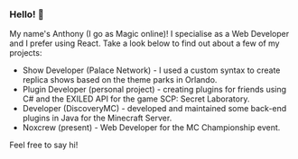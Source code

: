 ### Hello! 👋
My name's Anthony (I go as Magic online)! I specialise as a Web Developer and I prefer using React. Take a look below to find out about a few of my projects:
- Show Developer (Palace Network) - I used a custom syntax to create replica shows based on the theme parks in Orlando.
- Plugin Developer (personal project) - creating plugins for friends using C# and the EXILED API for the game SCP: Secret Laboratory.
- Developer (DiscoveryMC) - developed and maintained some back-end plugins in Java for the Minecraft Server.
- Noxcrew (present) - Web Developer for the MC Championship event.

Feel free to say hi!
